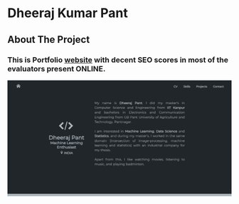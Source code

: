 # Dheeraj Kumar Pant

<!-- ABOUT THE PROJECT -->
## About The Project

### This is Portfolio [website](https://dheerajpant.github.io) with decent SEO scores in most of the evaluators present ONLINE.
![Demo](https://github.com/dheerajpant/dheerajpant.github.io/blob/main/Portfolio_DheerajPant.gif)
